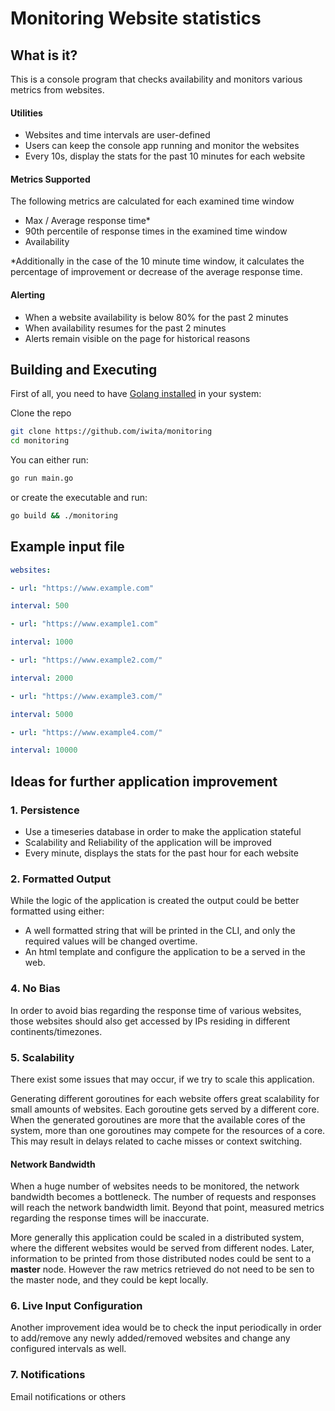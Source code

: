 # Monitoring Website statistics

## What is it?
This is a console program that checks availability and monitors various metrics from websites.
#### Utilities
- Websites and time intervals are user-defined
- Users can keep the console app running and monitor the websites
- Every 10s, display the stats for the past 10 minutes for each website

#### Metrics Supported
The following metrics are calculated for each examined time window
 - Max / Average response time*
 - 90th percentile of response times in the examined time window
 - Availability
 
*Additionally in the case of the 10 minute time window, it calculates the percentage of improvement or decrease of the average response time.
#### Alerting
- When a website availability is below 80% for the past 2 minutes
- When availability resumes for the past 2 minutes
- Alerts remain visible on the page for historical reasons

## Building and Executing

First of all, you need to have [Golang installed](https://golang.org/doc/install) in your system:

Clone the repo
```sh
git clone https://github.com/iwita/monitoring
cd monitoring
```

You can either run: 
```sh
go run main.go
```

or create the executable and run:
```sh
go build && ./monitoring
```

## Example input file
```yaml
websites:

- url: "https://www.example.com"

interval: 500

- url: "https://www.example1.com"

interval: 1000

- url: "https://www.example2.com/"

interval: 2000

- url: "https://www.example3.com/"

interval: 5000

- url: "https://www.example4.com/"

interval: 10000
```


## Ideas for further application improvement

### 1. Persistence
- Use a timeseries database in order to make the application stateful
- Scalability and Reliability of the application will be improved
- Every minute, displays the stats for the past hour for each website

### 2. Formatted Output
While the logic of the application is created the output could be better formatted using either:
- A well formatted string that will be printed in the CLI, and only the required values will be changed overtime.
- An html template and configure the application to be a served in the web.

### 4. No Bias
In order to avoid bias regarding the response time of various websites, those websites should also get accessed by IPs residing in different continents/timezones.

### 5. Scalability
There exist some issues that may occur, if we try to scale this application.

Generating different goroutines for each website offers great scalability for small amounts of websites. Each goroutine gets served by a different core. When the generated goroutines are more that the available cores of the system, more than one goroutines may compete for the resources of a core. This may result in delays related to cache misses or context switching.

#### Network Bandwidth
When a huge number of websites needs to be monitored, the network bandwidth becomes a bottleneck. The number of requests and responses  will reach the network bandwidth limit. Beyond that point, measured metrics regarding the response times will be inaccurate.

More generally this application could be scaled in a distributed system, where the different websites would be served from different nodes. Later, information to be printed from those distributed nodes could be sent to a **master** node. However the raw metrics retrieved do not need to be sen to the master node, and they could be kept locally.

### 6. Live Input Configuration
Another improvement idea would be to check the input periodically in order to add/remove any newly added/removed websites and change any configured intervals as well. 

### 7. Notifications
Email notifications or others
